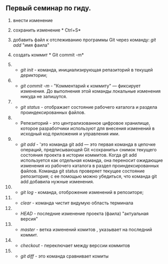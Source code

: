 ##  Первый семинар по гиду.

1. внести изменение 

2. сохранить изменение * Ctrl+S*

3. добавить файл к отслеживанию программы Git через команду: *git add* "имя фаила"

4. создать коммит * Git commit -m*

5. * *git init* - команда, инициализирующая репазиторий в текущей дериктории;

6. * *git commit -m* - "Комментарий к коммиту" — фиксирует изменения. До выполнения этой команды локальные изменения никуда не запишутся.

7. * *git status* - отображает состояние рабочего каталога и раздела проиндексированных файлов.

8. * Репезиторий - это централизованное цифровое хранилище, которое разработчики используют для внесения изменений в исходный код приложения и управления ими.

9. * *git add* - 'это команда git add — это первая команда в цепочке операций, предписывающей Git «сохранить» снимок текущего состояния проекта в истории коммитов. Когда git add используется как отдельная команда, она переносит ожидающие изменения из рабочего каталога в раздел проиндексированных файлов. Команда git status проверяет текущее состояние репозитория; с ее помощью можно убедиться, что команда git add добавила нужные изменения.

10. * *git log* - команда, отоброжение изменений в репозиторе;

11. * *clear* - команда чистит видумую область терминала 

12. * *HEAD* - последние изменение проекта (фаила) "актуальная версия"

13. * *master* - ветка изменений комитов , указывает на последний коммит.

14. * *checkout* - переключает  между верссии коммитов 

15. * *git diff* - это команда сравнивает комиты 